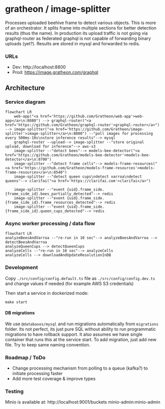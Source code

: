 # gratheon / image-splitter
Processes uploaded beehive frame to detect various objects.
This is more of an orchestrator.
It splits frame into multiple sections for better detection results (thus the name).
In production its upload traffic is not going via graphql-router as federated graphql is not capable of forwarding binary uploads (yet?). Results are stored in mysql and forwarded to redis.

### URLs
- Dev: http://localhost:8800
- Prod: https://image.gratheon.com/graphql


## Architecture

### Service diagram
```mermaid
flowchart LR
    web-app("<a href='https://github.com/Gratheon/web-app'>web-app</a>\n:8080") --> graphql-router("<a href='https://github.com/Gratheon/graphql-router'>graphql-router</a>") --> image-splitter("<a href='https://github.com/Gratheon/image-splitter'>image-splitter</a>\n:8800") --"poll images for processing every 500ms-10s\nstore inference results"--> mysql
    graphql-router --upload--> image-splitter --"store original upload, download for inference"--> aws-s3
	image-splitter --"detect bees"--> models-bee-detector("<a href='https://github.com/Gratheon/models-bee-detector'>models-bee-detector</a>\n:8700")
	image-splitter --"detect frame cells"--> models-frame-resources("<a href='https://github.com/Gratheon/models-frame-resources'>models-frame-resources</a>\n:8540")
	image-splitter --"detect queen cups\ndetect varroa\ndetect queens"--> clarifai("<a href='https://clarifai.com'>clarifai</a>")

	image-splitter --"event {uid}.frame_side.{frame_side_id}.bees_partially_detected"--> redis
    image-splitter --"event {uid}.frame_side.{frame_side_id}.frame_resources_detected"--> redis
    image-splitter --"event {uid}.frame_side.{frame_side_id}.queen_cups_detected"--> redis
```

### Async worker processing / data flow
```mermaid
flowchart LR
analyzeBeesAndVarroa --"re-run in 10 sec"--> analyzeBeesAndVarroa --> detectBeesAndVarroa
analyzeQueenCups --> detectQueenCups
analyzeCells --"re-run in 10 sec"--> analyzeCells
analyzeCells --> downloadAndUpdateResolutionInDB
```

### Development
Copy `./src/config/config.default.ts` file as `./src/config/config.dev.ts` and change values if needed (for example AWS S3 credentials)

Then start a service in dockerized mode:
```
make start
```

#### DB migrations
We use `@databases/mysql` and run migrations automatically from `migrations` folder.
Its not perfect, its just pure SQL without ability to run programmatic migrations to have rollback support.
It also assumes we have single container that runs this at the service start.
To add migration, just add new file. Try to keep same naming convention.


### Roadmap / ToDo
- Change processing mechanism from polling to a queue (kafka?) to initiate processing faster
- Add more test coverage & improve types

### Testing
Minio is available at:
http://localhost:9001/buckets
minio-admin:minio-admin